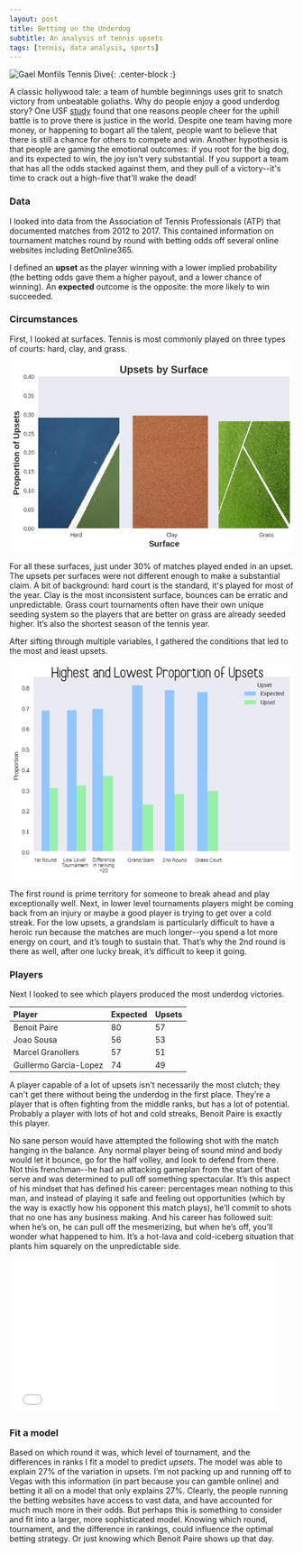```yaml
---
layout: post
title: Betting on the Underdog
subtitle: An analysis of tennis upsets
tags: [tennis, data analysis, sports]
---
```

![Gael Monfils Tennis Dive](https://cdn.newsapi.com.au/image/v1/2d0513f542f437ec3f887744b85a4d93?width=650){: .center-block :}

A classic hollywood tale: a team of humble beginnings uses grit to snatch victory from unbeatable goliaths. Why do people enjoy a good underdog story?  One USF [study](https://scholarcommons.usf.edu/cgi/viewcontent.cgi?referer=https://www.bing.com/&httpsredir=1&article=3898&context=etd) found that one reasons people cheer for the uphill battle is to prove there is justice in the world. Despite one team having more money, or happening to bogart all the talent, people want to believe that there is still a chance for others to compete and win. Another hypothesis is that people are gaming the emotional outcomes: if you root for the big dog, and its expected to win, the joy isn't very substantial. If you support a team that has all the odds stacked against them, and they pull of a victory--it's time to crack out a high-five that'll wake the dead!

### Data

I looked into data from the Association of Tennis Professionals (ATP) that documented matches from 2012 to 2017. This contained information on tournament matches round by round with betting odds off several online websites including BetOnline365.

I defined an **upset** as the player winning with a lower implied probability (the betting odds gave them a higher payout, and a lower chance of winning). An **expected** outcome is the opposite: the more likely to win succeeded. 

### Circumstances

First, I looked at surfaces. Tennis is most commonly played on three types of courts: hard, clay, and grass. 

![Upsets by surface](/img/Bigger-upsets-by-surface.png)

For all these surfaces, just under 30% of matches played ended in an upset. The upsets per surfaces were not different enough to make a substantial claim. A bit of background: hard court is the standard, it's played for most of the year. Clay is the most inconsistent surface, bounces can be erratic and unpredictable. Grass court tournaments often have their own unique seeding system so the players that are better on grass are already seeded higher. It’s also the shortest season of the tennis year.


After sifting through multiple variables, I gathered the conditions that led to the most and least upsets. 

![Highs and lows upsets](/img/High_low_upsets.png)

The first round is prime territory for someone to break ahead and play exceptionally well. Next, in lower level tournaments players might be coming back from an injury or maybe a good player is trying to get over a cold streak. 
For the low upsets, a grandslam is particularly difficult to have a heroic run because the matches are much longer--you spend a lot more energy on court, and it’s tough to sustain that. That’s why the 2nd round is there as well, after one lucky break, it’s difficult to keep it going.

### Players

Next I looked to see which players produced the most underdog victories.

| Player | Expected | Upsets |
| :------ |:--- | :--- |
| Benoit Paire | 80 | 57 |
| Joao Sousa | 56 | 53 |
| Marcel Granollers | 57 | 51 |
| Guillermo Garcia-Lopez| 74 | 49 |


A player capable of a lot of upsets isn't necessarily the most clutch; they can't get there without being the underdog in the first place. They’re a player that is often fighting from the middle ranks, but has a lot of potential. Probably a player with lots of hot and cold streaks, Benoit Paire is exactly this player.  

No sane person would have attempted the following shot with the match hanging in the balance. Any normal player being of sound mind and body would let it bounce, go for the half volley, and look to defend from there. Not this frenchman--he had an attacking gameplan from the start of that serve and was determined to pull off something spectacular. It’s this aspect of his mindset that has defined his career: percentages mean nothing to this man, and instead of playing it safe and feeling out opportunities (which by the way is exactly how his opponent this match plays), he’ll commit to shots that no one has any business making. And his career has followed suit: when he’s on, he can pull off the mesmerizing, but when he’s off, you’ll wonder what happened to him. It’s a hot-lava and cold-iceberg  situation that plants him squarely on the unpredictable side. 

<iframe src="/img/Benoit_trimmed_drop.webm" width="480" height="273" frameBorder="0" class="giphy-embed" allowFullScreen></iframe>

### Fit a model 
Based on which round it was, which level of tournament, and the differences in ranks I fit a model to predict _upsets_. The model was able to explain 27% of the variation in upsets. 
I’m not packing up and running off to Vegas with this information (in part because you can gamble online) and betting it all on a model that only explains 27%. Clearly, the people running the betting websites have access to vast data, and have accounted for much much more in their odds. But perhaps this is something to consider and fit into a larger, more sophisticated model. Knowing which round, tournament, and the difference in rankings, could influence the optimal betting strategy. Or just knowing which Benoit Paire shows up that day.


